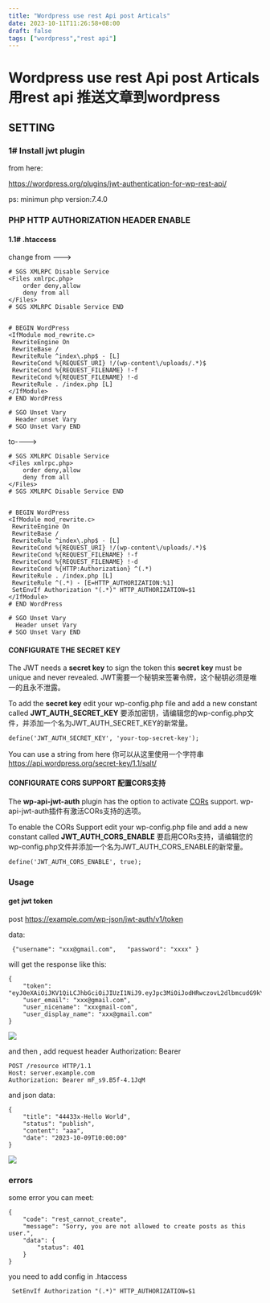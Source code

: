 ```yaml
---
title: "Wordpress use rest Api post Articals"
date: 2023-10-11T11:26:58+08:00
draft: false
tags: ["wordpress","rest api"]
---
```


# Wordpress use rest Api post Articals  用rest api 推送文章到wordpress

## SETTING

### 1# Install jwt plugin

from here:

https://wordpress.org/plugins/jwt-authentication-for-wp-rest-api/



ps: minimun php version:7.4.0

### PHP HTTP AUTHORIZATION HEADER ENABLE 

#### 1.1#    .htaccess 

change from --->

```
# SGS XMLRPC Disable Service
<Files xmlrpc.php>
	order deny,allow
	deny from all
</Files>
# SGS XMLRPC Disable Service END


# BEGIN WordPress
<IfModule mod_rewrite.c>
 RewriteEngine On
 RewriteBase /
 RewriteRule ^index\.php$ - [L]
 RewriteCond %{REQUEST_URI} !/(wp-content\/uploads/.*)$
 RewriteCond %{REQUEST_FILENAME} !-f
 RewriteCond %{REQUEST_FILENAME} !-d
 RewriteRule . /index.php [L]
</IfModule>
# END WordPress

# SGO Unset Vary
  Header unset Vary
# SGO Unset Vary END
```

to---->

```
# SGS XMLRPC Disable Service
<Files xmlrpc.php>
	order deny,allow
	deny from all
</Files>
# SGS XMLRPC Disable Service END


# BEGIN WordPress
<IfModule mod_rewrite.c>
 RewriteEngine On
 RewriteBase /
 RewriteRule ^index\.php$ - [L]
 RewriteCond %{REQUEST_URI} !/(wp-content\/uploads/.*)$
 RewriteCond %{REQUEST_FILENAME} !-f
 RewriteCond %{REQUEST_FILENAME} !-d
 RewriteCond %{HTTP:Authorization} ^(.*)
 RewriteRule . /index.php [L]
 RewriteRule ^(.*) - [E=HTTP_AUTHORIZATION:%1]
 SetEnvIf Authorization "(.*)" HTTP_AUTHORIZATION=$1
</IfModule>
# END WordPress

# SGO Unset Vary
  Header unset Vary
# SGO Unset Vary END

```

#### CONFIGURATE THE SECRET KEY 

The JWT needs a **secret key** to sign the token this **secret key** must be unique and never revealed.
JWT需要一个秘钥来签署令牌，这个秘钥必须是唯一的且永不泄露。

To add the **secret key** edit your wp-config.php file and add a new constant called **JWT_AUTH_SECRET_KEY**
要添加密钥，请编辑您的wp-config.php文件，并添加一个名为JWT_AUTH_SECRET_KEY的新常量。

```
define('JWT_AUTH_SECRET_KEY', 'your-top-secret-key');
```

You can use a string from here  你可以从这里使用一个字符串 https://api.wordpress.org/secret-key/1.1/salt/


#### CONFIGURATE CORS SUPPORT 配置CORS支持

The **wp-api-jwt-auth** plugin has the option to activate [CORs](https://en.wikipedia.org/wiki/Cross-origin_resource_sharing) support.
wp-api-jwt-auth插件有激活CORs支持的选项。

To enable the CORs Support edit your wp-config.php file and add a new constant called **JWT_AUTH_CORS_ENABLE**
要启用CORs支持，请编辑您的wp-config.php文件并添加一个名为JWT_AUTH_CORS_ENABLE的新常量。

```
define('JWT_AUTH_CORS_ENABLE', true);
```



### Usage 

#### get jwt token

post https://example.com/wp-json/jwt-auth/v1/token

data:

```
 {"username": "xxx@gmail.com",   "password": "xxxx" }
```

will get the response like this:

```
{
    "token": "eyJ0eXAiOiJKV1QiLCJhbGciOiJIUzI1NiJ9.eyJpc3MiOiJodHRwczovL2dlbmcudG9kYXkiLCJpYXQiOjE2OTY5OTE0NjIsIm5iZiI6MTY5Njk5MTQ2MiwiZXhwIjoxNjk3NTk2MjYyLCJkYXRhIjp7InVzZXIiOnsiaWQiOiIxIn19fQ.VxdjEmKdqZShrHqzponvgHmHnp1HpkJaIgOqMj7G6Ggxxx",
    "user_email": "xxx@gmail.com",
    "user_nicename": "xxxgmail-com",
    "user_display_name": "xxx@gmail.com"
}
```

![](https://imagedelivery.net/L3derMyVP1V9uWRu-KGKdg/c3bbf81a-deaf-440a-d1fe-c83fd0a0a400/public)





and then , add request header Authorization: Bearer 

```
POST /resource HTTP/1.1
Host: server.example.com
Authorization: Bearer mF_s9.B5f-4.1JqM
```

and json data:

```
{
	"title": "44433x-Hello World",
	"status": "publish", 
	"content": "aaa", 
	"date": "2023-10-09T10:00:00"
}
```

![](https://imagedelivery.net/L3derMyVP1V9uWRu-KGKdg/0948fcda-1fdd-4f42-68b5-9822016e7e00/public)

### errors



some error you can meet:

```
{
    "code": "rest_cannot_create",
    "message": "Sorry, you are not allowed to create posts as this user.",
    "data": {
        "status": 401
    }
}

```

you need to add config in .htaccess

```
 SetEnvIf Authorization "(.*)" HTTP_AUTHORIZATION=$1
```

